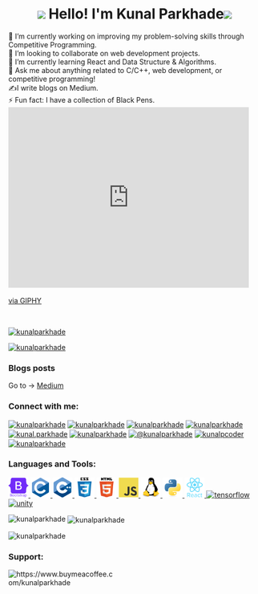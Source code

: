 <h1 align="center"><img src="https://emojis.slackmojis.com/emojis/images/1531849430/4246/blob-sunglasses.gif?1531849430" width="30"/> Hello! I'm Kunal Parkhade<img src="https://media.giphy.com/media/12oufCB0MyZ1Go/giphy.gif" width="50"></h1>
🔭 I’m currently working on improving my problem-solving skills through Competitive Programming.<br>👯 I’m looking to collaborate on web development projects.<br>🌱 I’m currently learning React and Data Structure & Algorithms.<br>💬 Ask me about anything related to C/C++, web development, or competitive programming!<br>✍️I write blogs on Medium.<br>⚡ Fun fact: I have a collection of Black Pens.<br>
<iframe src="https://giphy.com/embed/unxCGmTuBvwo2djRLA" width="480" height="360" frameBorder="0" class="giphy-embed" allowFullScreen></iframe><p><a href="https://giphy.com/gifs/pudgypenguins-data-code-coding-unxCGmTuBvwo2djRLA">via GIPHY</a></p>

<br><p align="left"> <a href="https://github.com/ryo-ma/github-profile-trophy"><img src="https://github-profile-trophy.vercel.app/?username=kunalparkhade" alt="kunalparkhade" /></a> </p>

<p align="left"> <a href="https://twitter.com/kunalparkhade" target="blank"><img src="https://img.shields.io/twitter/follow/kunalparkhade?logo=twitter&style=for-the-badge" alt="kunalparkhade" /></a> </p>

### Blogs posts
<!-- BLOG-POST-LIST:START -->
Go to -> [Medium](https://medium.com/@kunalparkhade)
<!-- BLOG-POST-LIST:END -->

<h3 align="left">Connect with me:</h3>
<p align="left">
<a href="https://dev.to/kunalparkhade" target="blank"><img align="center" src="https://raw.githubusercontent.com/rahuldkjain/github-profile-readme-generator/master/src/images/icons/Social/devto.svg" alt="kunalparkhade" height="30" width="40" /></a>
<a href="https://twitter.com/kunalparkhade" target="blank"><img align="center" src="https://raw.githubusercontent.com/rahuldkjain/github-profile-readme-generator/master/src/images/icons/Social/twitter.svg" alt="kunalparkhade" height="30" width="40" /></a>
<a href="https://www.linkedin.com/in/kunal-parkhade" target="blank"><img align="center" src="https://raw.githubusercontent.com/rahuldkjain/github-profile-readme-generator/master/src/images/icons/Social/linked-in-alt.svg" alt="kunalparkhade" height="30" width="40" /></a>
<a href="https://www.kaggle.com/kunalparkhade" target="blank"><img align="center" src="https://raw.githubusercontent.com/rahuldkjain/github-profile-readme-generator/master/src/images/icons/Social/kaggle.svg" alt="kunalparkhade" height="30" width="40" /></a>
<a href="https://fb.com/kunal.parkhade" target="blank"><img align="center" src="https://raw.githubusercontent.com/rahuldkjain/github-profile-readme-generator/master/src/images/icons/Social/facebook.svg" alt="kunal.parkhade" height="30" width="40" /></a>
<a href="https://www.instagram.com/kparkhade" target="blank"><img align="center" src="https://raw.githubusercontent.com/rahuldkjain/github-profile-readme-generator/master/src/images/icons/Social/instagram.svg" alt="kunalparkhade" height="30" width="40" /></a>
<a href="https://medium.com/@kunalparkhade" target="blank"><img align="center" src="https://raw.githubusercontent.com/rahuldkjain/github-profile-readme-generator/master/src/images/icons/Social/medium.svg" alt="@kunalparkhade" height="30" width="40" /></a>
<a href="https://www.codechef.com/users/kunalpcoder" target="blank"><img align="center" src="https://cdn.jsdelivr.net/npm/simple-icons@3.1.0/icons/codechef.svg" alt="kunalpcoder" height="30" width="40" /></a>
<a href="https://leetcode.com/kunalparkhade" target="blank"><img align="center" src="https://raw.githubusercontent.com/rahuldkjain/github-profile-readme-generator/master/src/images/icons/Social/leet-code.svg" alt="kunalparkhade" height="30" width="40" /></a>
</p>

<h3 align="left">Languages and Tools:</h3>
<p align="left"> <a href="https://getbootstrap.com" target="_blank" rel="noreferrer"> <img src="https://raw.githubusercontent.com/devicons/devicon/master/icons/bootstrap/bootstrap-plain-wordmark.svg" alt="bootstrap" width="40" height="40"/> </a> <a href="https://www.cprogramming.com/" target="_blank" rel="noreferrer"> <img src="https://raw.githubusercontent.com/devicons/devicon/master/icons/c/c-original.svg" alt="c" width="40" height="40"/> </a> <a href="https://www.w3schools.com/cpp/" target="_blank" rel="noreferrer"> <img src="https://raw.githubusercontent.com/devicons/devicon/master/icons/cplusplus/cplusplus-original.svg" alt="cplusplus" width="40" height="40"/> </a> <a href="https://www.w3schools.com/css/" target="_blank" rel="noreferrer"> <img src="https://raw.githubusercontent.com/devicons/devicon/master/icons/css3/css3-original-wordmark.svg" alt="css3" width="40" height="40"/> </a> <a href="https://www.w3.org/html/" target="_blank" rel="noreferrer"> <img src="https://raw.githubusercontent.com/devicons/devicon/master/icons/html5/html5-original-wordmark.svg" alt="html5" width="40" height="40"/> </a> <a href="https://developer.mozilla.org/en-US/docs/Web/JavaScript" target="_blank" rel="noreferrer"> <img src="https://raw.githubusercontent.com/devicons/devicon/master/icons/javascript/javascript-original.svg" alt="javascript" width="40" height="40"/> </a> <a href="https://www.linux.org/" target="_blank" rel="noreferrer"> <img src="https://raw.githubusercontent.com/devicons/devicon/master/icons/linux/linux-original.svg" alt="linux" width="40" height="40"/> </a> <a href="https://www.python.org" target="_blank" rel="noreferrer"> <img src="https://raw.githubusercontent.com/devicons/devicon/master/icons/python/python-original.svg" alt="python" width="40" height="40"/> </a> <a href="https://reactjs.org/" target="_blank" rel="noreferrer"> <img src="https://raw.githubusercontent.com/devicons/devicon/master/icons/react/react-original-wordmark.svg" alt="react" width="40" height="40"/> </a> <a href="https://www.tensorflow.org" target="_blank" rel="noreferrer"> <img src="https://www.vectorlogo.zone/logos/tensorflow/tensorflow-icon.svg" alt="tensorflow" width="40" height="40"/> </a> <a href="https://unity.com/" target="_blank" rel="noreferrer"> <img src="https://www.vectorlogo.zone/logos/unity3d/unity3d-icon.svg" alt="unity" width="40" height="40"/> </a> </p>



<p><img align="left" src="https://github-readme-stats.vercel.app/api/top-langs?username=kunalparkhade&show_icons=true&locale=en&layout=compact" alt="kunalparkhade" /></p>

<p>&nbsp;<img align="center" src="https://github-readme-stats.vercel.app/api?username=kunalparkhade&show_icons=true&locale=en" alt="kunalparkhade" /></p>

<p><img align="center" src="https://github-readme-streak-stats.herokuapp.com/?user=kunalparkhade&" alt="kunalparkhade" /></p>


<h3 align="left">Support:</h3>
<p><a href="https://www.buymeacoffee.com/kunalparkhade"> <img align="left" src="https://cdn.buymeacoffee.com/buttons/v2/default-yellow.png" height="50" width="210" alt="https://www.buymeacoffee.com/kunalparkhade" /></a></p><br><br>
